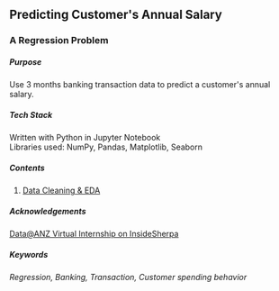 ## Predicting Customer's Annual Salary
### A Regression Problem
##### Purpose

Use 3 months banking transaction data to predict a customer's annual salary.

##### Tech Stack
Written with Python in Jupyter Notebook<br>
Libraries used: NumPy, Pandas, Matplotlib, Seaborn<br>

##### Contents
1. [Data Cleaning & EDA](https://nbviewer.jupyter.org/github/gtanubrata/Predicting-Annual-Salary/blob/master/ANZ%20EDA.ipynb)

##### Acknowledgements
[Data@ANZ Virtual Internship on InsideSherpa](https://www.insidesherpa.com/)

##### Keywords
  *Regression, Banking, Transaction, Customer spending behavior*<br>
